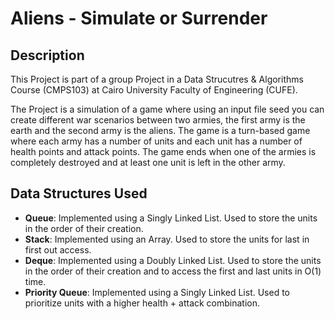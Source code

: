 # Aliens - Simulate or Surrender 


## Description 
This Project is part of a group Project in a Data Strucutres & Algorithms Course (CMPS103) at Cairo University Faculty of Engineering (CUFE).

The Project is a simulation of a game where using an input file seed you can create different war scenarios between two armies, the first army is the earth and the second army is the aliens. The game is a turn-based game where each army has a number of units and each unit has a number of health points and attack points. The game ends when one of the armies is completely destroyed and at least one unit is left in the other army.


## Data Structures Used
- **Queue**: Implemented using a Singly Linked List. Used to store the units in the order of their creation.
- **Stack**: Implemented using an Array. Used to store the units for last in first out access.
- **Deque**: Implemented using a Doubly Linked List. Used to store the units in the order of their creation and to access the first and last units in O(1) time.
- **Priority Queue**: Implemented using a Singly Linked List. Used to prioritize units with a higher health + attack combination.
